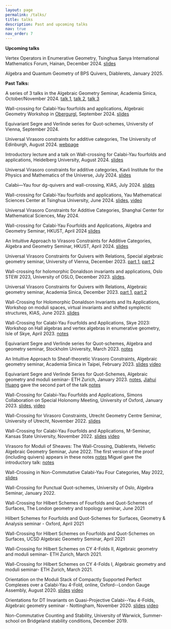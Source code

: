 ```yaml
---
layout: page
permalink: /talks/
title: talks
description: Past and upcoming talks
nav: true
nav_order: 7
---
```


**Upcoming talks**


Vertex Operators in Enumerative Geometry, Tsinghua Sanya International Mathematics Forum, Hainan, December 2024. [slides](https://drive.google.com/file/d/14dIT-fSbBxp90QhDAa9-xwHc9XEltAmO/view?usp=sharing)

Algebra and Quantum Geometry of BPS Quivers, Diablerets, January 2025.

**Past Talks:**

A series of 3 talks in the Algebraic Geometry Seminar, Academia Sinica, October/November 2024.  [talk 1](https://drive.google.com/file/d/1BvqILftaUyrrdCk1bC2NeYpZXh1YqMwq/view?usp=sharing), [talk 2](https://drive.google.com/file/d/1A2x0knj6sRvQnxYPNp1cA3VptrTvPQXN/view?usp=sharing), [talk 3](https://drive.google.com/file/d/1Ci1nkNjou-xckzOxalrztfv0X6MCRiS0/view?usp=sharing)

Wall-crossing for Calabi-Yau fourfolds and applications, Algebraic Geometry Workshop in [Obergurgl](https://homepage.univie.ac.at/balazs.szendroi/?page_id=494), September 2024. [slides](https://drive.google.com/file/d/17Ath_8gl31kOGj84P9D9lVmmb5gn1CAj/view?usp=sharing)

Equivariant Segre and Verlinde series for Quot-schemes, University of Vienna, September 2024.

Universal Virasoro constraints for additive categories, The University of Edinburgh, August 2024. [webpage](https://www.maths.ed.ac.uk/~lhenneca/EGRET.html)

Introductory lecture and a talk on Wall-crossing for Calabi-Yau fourfolds and applications, Heidelberg University,  August 2024. [slides](https://drive.google.com/file/d/1nQCKRiG1yboXqdkmQBz-EjYPiprDOIsW/view?usp=sharing)

Universal Virasoro constraints for additive categories, Kavli Institute for the Physics and Mathematics of the Universe,  July 2024. [slides](https://drive.google.com/file/d/1xYIFG_o6fHWLSDiQWh7Lz2bv_ymWA3TS/view?usp=sharing)

Calabi—Yau four dg-quivers and wall-crossing, KIAS, July 2024. [slides](https://drive.google.com/file/d/1nCfBQQ0Ru-vsuJr4rGFwDYhrekED_vK5/view?usp=sharing)

Wall-crossing for Calabi-Yau fourfolds and applications, Yau Mathematical Sciences Center at Tsinghua University, June 2024. [slides](https://drive.google.com/file/d/1kSQvSChKEts0V-LjFLa6h9B-44IplAlv/view?usp=sharing), [video](http://archive.ymsc.tsinghua.edu.cn/pacm_lecture?html=Wall_crossing_for_Calabi_Yau_fourfolds_and_applications.html)

Universal Virasoro Constraints for Additive Categories, Shanghai Center for Mathematical Sciences, May 2024.

Wall-crossing for Calabi-Yau Fourfolds and Applications, Algebra and Geometry Seminar, HKUST, April 2024 [slides](https://drive.google.com/file/d/1BpkEwWuxMNOt9y81i2SZLOO1Eil0FuHb/view?usp=sharing)

An Intuitive Approach to Virasoro Constraints for Additive Categories, Algebra and Geometry Seminar, HKUST, April 2024. [slides](https://drive.google.com/file/d/1-uujPvIOrILBhcjAFgb6RznYM9iSWy21/view?usp=sharing)

 Universal Virasoro Constraints for Quivers with Relations, Special algebraic geometry seminar, University of Vienna, December 2023. [part 1](https://drive.google.com/file/d/1G8ts4GBHGWKGFJKRnlFP_04mlHNQJql4/view?usp=sharing), [part 2](https://drive.google.com/file/d/15m-DLNduoR7RVH3On4bGg3BbyidzXiPY/view?usp=sharing)

Wall-crossing for holomorphic Donaldson invariants and applications, Oslo STEW 2023, University of OSLO, December 2023. [slides](https://drive.google.com/file/d/1WaUHHKrh0nnBW3ZGX8wZHb7C0wcIb2Ty/view?usp=sharing).
 
Universal Virasoro Constraints for Quivers with Relations, Algebraic geometry seminar, Academia Sinica, December 2023. [part 1](https://drive.google.com/file/d/1Cz1TpE1M9e0tU0z6nsJ85bJ09x3QSCPq/view?usp=sharing), [part 2](https://drive.google.com/file/d/19wYRB9UE60EWMCycmpCZDQbxT2aXKSH3/view?usp=sharing)

  Wall-Crossing for Holomorphic Donaldson Invariants and Its Applications, Workshop on moduli spaces, virtual invariants and shifted symplectic structures, KIAS, June 2023. [slides](https://drive.google.com/file/d/1ukaEJt0HoNBRIuf9FDcAds8iOHpy3EIB/view?usp=sharing)
  
  Wall-Crossing for Calabi-Yau Fourfolds and Applications, Skye 2023: Workshop on Hall algebras and vertex algebras in enumerative geometry, Isle of Skye, April 2023. [notes](https://drive.google.com/file/d/16EzCAV1YIfj2TcFo3nbd_uyTWG215xJr/view?usp=sharing)
 
 Equivariant Segre and Verlinde series for Quot-schemes, Algebra and geometry seminar, Stockholm University, March 2023. [notes](https://drive.google.com/file/d/1YDMRyIze_P7vTYvRvOEpAhkuO-NcZjKR/view?usp=sharing)
 
 An Intuitive Approach to Sheaf-theoretic Virasoro Constraints, Algebraic geometry seminar, Academia Sinica in Taipei, February 2023. [slides](https://drive.google.com/file/d/12pD5hMeIVHuyQzSTHgjBi-aKXPPPn933/view?usp=sharing) [video](https://www.youtube.com/watch?v=o80E6psv3_M)
 
 Equivariant Segre and Verlinde Series for Quot-Schemes, Algebraic geometry and moduli seminar- ETH Zurich, January 2023. [notes](https://drive.google.com/file/d/1ip6xGouCN8zVf_cSZ49xdjOuYbB_yDwi/view?usp=sharing), [Jiahui Huang](https://n.ethz.ch/~huangjia) gave the second part of the talk [notes](https://n.ethz.ch/~huangjia/download/equivar-sv.pdf)
 
 Wall-Crossing for Calabi–Yau Fourfolds and Applications, Simons Collaboration on Special Holonomy Meeting, University of Oxford, January 2023. [slides](https://drive.google.com/file/d/1-AKEgRgOEZI6iEqCjdu7HSA0NE29RmiP/view?usp=sharing), [video](https://ox.cloud.panopto.eu/Panopto/Pages/Viewer.aspx?id=d243de50-6245-4680-abd6-af80009d09fc)
 
 Wall-Crossing for Virasoro Constraints, Utrecht Geometry Centre Seminar, University of Utrecht, November 2022. [slides](https://drive.google.com/file/d/1c-6NX7IgVZvPQGNAC7SS9Ua6Tm4mVb9x/view?usp=sharing)
 
 Wall-Crossing for Calabi-Yau Fourfolds and Applications, M-Seminar, Kansas State University, November 2022. [slides](https://drive.google.com/file/d/1TZ1oR0D4yPLjooh2_OL3APNeIIQ20gDo/view?usp=sharing) [video](https://www.youtube.com/watch?v=6iqJTkTfvNE&t=1801s&ab_channel=M-Seminar%2CKansasStateUniversity)
 
 Virasoro for Moduli of Sheaves: The Wall-Crossing, Diablerets,  Helvetic Algebraic Geometry Seminar, June 2022. The first version of the proof (including quivers) appears in these notes  [notes](https://www.dropbox.com/s/nfbzwpp8lghbei1/Talk_Diablerets.pdf?dl=0) Miguel gave the introductory talk: [notes](https://people.math.ethz.ch/~mimoreira/Virasoro_curves.pdf)
 
 Wall-Crossing in Non-Commutative Calabi-Yau Four Categories, May 2022, [slides](https://drive.google.com/file/d/1hVfWBaEGrOEN4wnl6iJ_-1PXDQvchvNp/view)
 
 Wall-Crossing for Punctual Quot-schemes, University of Oslo, Algebra Seminar, January 2022. 
 
 Wall-Crossing for Hilbert Schemes of Fourfolds and Quot-Schemes of Surfaces, The London geometry and topology seminar, June 2021 
 
 Hilbert Schemes for Fourfolds and Quot-Schemes for Surfaces, Geometry & Analysis seminar - Oxford, April 2021 
 
 Wall-Crossing for Hilbert Schemes on Fourfolds and Quot-Schemes on Surfaces, UCSD Algebraic Geometry Seminar, April 2021
 
 Wall-Crossing for Hilbert Schemes on CY 4-​Folds II, Algebraic geometry and moduli seminar- ETH Zurich, March 2021. 
 
 Wall-Crossing for Hilbert Schemes on CY 4-​Folds I, Algebraic geometry and moduli seminar- ETH Zurich, March 2021. 
 
 Orientation on the Moduli Stack of Compactly Supported Perfect Complexes over a Calabi-Yau 4-Fold, online,  Oxford--London Gauge Assembly, August 2020. [slides](https://drive.google.com/file/d/1taE6E-hEgCN14I7niJjU0cqlH8ts2GyP/view?usp=sharing) [video](https://www.youtube.com/watch?v=o_7_6lUtpP4&t=3316s&ab_channel=OxfordLondonGaugeAssembly)
 
   Orientations for DT Invariants on Quasi-Projective Calabi--Yau 4-Folds, Algebraic geometry seminar - Nottingham,  November 2020. [slides](https://drive.google.com/file/d/1kquEmwp7fw5hFOAnmZpOX64CdIV5CfXo/view?usp=sharing) [video](https://www.youtube.com/watch?v=bZ6bynjLItU&t=54s&ab_channel=AGatNottingham)
 
 Non-Commutative Counting and Stability, University of Warwick, Summer-school on Bridgeland stability conditions, December 2019.
